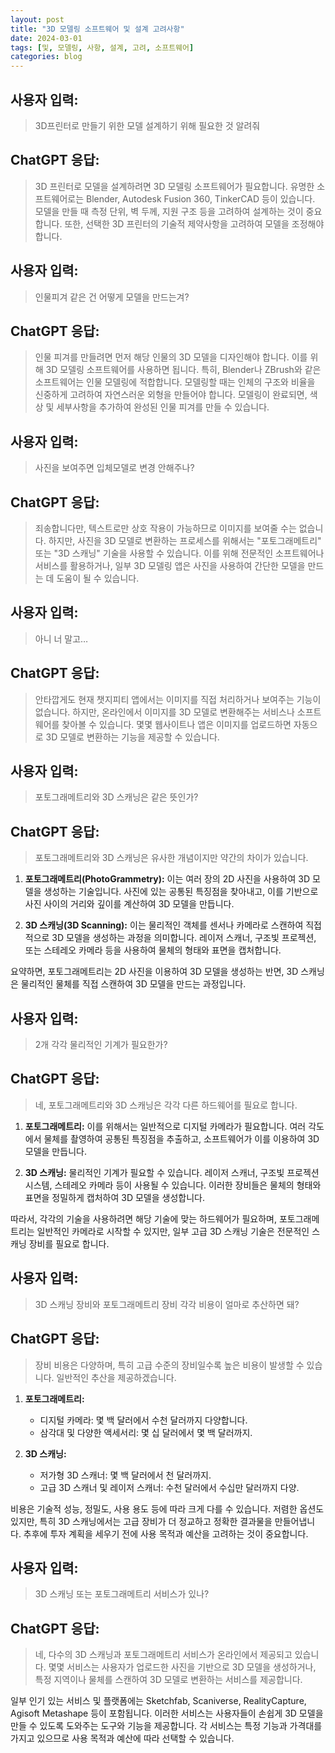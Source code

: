 ```yaml
---
layout: post
title: "3D 모델링 소프트웨어 및 설계 고려사항"
date: 2024-03-01
tags: [및, 모델링, 사항, 설계, 고려, 소프트웨어]
categories: blog
---
```


## 사용자 입력:
> 3D프린터로 만들기 위한 모델 설계하기 위해 필요한 것 알려줘

## ChatGPT 응답:
> 3D 프린터로 모델을 설계하려면 3D 모델링 소프트웨어가 필요합니다. 유명한 소프트웨어로는 Blender, Autodesk Fusion 360, TinkerCAD 등이 있습니다. 모델을 만들 때 측정 단위, 벽 두께, 지원 구조 등을 고려하여 설계하는 것이 중요합니다. 또한, 선택한 3D 프린터의 기술적 제약사항을 고려하여 모델을 조정해야 합니다.

## 사용자 입력:
> 인물피겨 같은 건 어떻게 모델을 만드는겨?

## ChatGPT 응답:
> 인물 피겨를 만들려면 먼저 해당 인물의 3D 모델을 디자인해야 합니다. 이를 위해 3D 모델링 소프트웨어를 사용하면 됩니다. 특히, Blender나 ZBrush와 같은 소프트웨어는 인물 모델링에 적합합니다. 모델링할 때는 인체의 구조와 비율을 신중하게 고려하여 자연스러운 외형을 만들어야 합니다. 모델링이 완료되면, 색상 및 세부사항을 추가하여 완성된 인물 피겨를 만들 수 있습니다.

## 사용자 입력:
> 사진을 보여주면 입체모델로 변경 안해주나?

## ChatGPT 응답:
> 죄송합니다만, 텍스트로만 상호 작용이 가능하므로 이미지를 보여줄 수는 없습니다. 하지만, 사진을 3D 모델로 변환하는 프로세스를 위해서는 "포토그래메트리" 또는 "3D 스캐닝" 기술을 사용할 수 있습니다. 이를 위해 전문적인 소프트웨어나 서비스를 활용하거나, 일부 3D 모델링 앱은 사진을 사용하여 간단한 모델을 만드는 데 도움이 될 수 있습니다.

## 사용자 입력:
> 아니 너 말고…

## ChatGPT 응답:
> 안타깝게도 현재 챗지피티 앱에서는 이미지를 직접 처리하거나 보여주는 기능이 없습니다. 하지만, 온라인에서 이미지를 3D 모델로 변환해주는 서비스나 소프트웨어를 찾아볼 수 있습니다. 몇몇 웹사이트나 앱은 이미지를 업로드하면 자동으로 3D 모델로 변환하는 기능을 제공할 수 있습니다.

## 사용자 입력:
> 포토그래메트리와 3D 스캐닝은 같은 뜻인가?

## ChatGPT 응답:
> 포토그래메트리와 3D 스캐닝은 유사한 개념이지만 약간의 차이가 있습니다. 

1. **포토그래메트리(PhotoGrammetry):** 이는 여러 장의 2D 사진을 사용하여 3D 모델을 생성하는 기술입니다. 사진에 있는 공통된 특징점을 찾아내고, 이를 기반으로 사진 사이의 거리와 깊이를 계산하여 3D 모델을 만듭니다.

2. **3D 스캐닝(3D Scanning):** 이는 물리적인 객체를 센서나 카메라로 스캔하여 직접적으로 3D 모델을 생성하는 과정을 의미합니다. 레이저 스캐너, 구조빛 프로젝션, 또는 스테레오 카메라 등을 사용하여 물체의 형태와 표면을 캡처합니다.

요약하면, 포토그래메트리는 2D 사진을 이용하여 3D 모델을 생성하는 반면, 3D 스캐닝은 물리적인 물체를 직접 스캔하여 3D 모델을 만드는 과정입니다.

## 사용자 입력:
> 2개 각각 물리적인 기계가 필요한가?

## ChatGPT 응답:
> 네, 포토그래메트리와 3D 스캐닝은 각각 다른 하드웨어를 필요로 합니다.

1. **포토그래메트리:** 이를 위해서는 일반적으로 디지털 카메라가 필요합니다. 여러 각도에서 물체를 촬영하여 공통된 특징점을 추출하고, 소프트웨어가 이를 이용하여 3D 모델을 만듭니다.

2. **3D 스캐닝:** 물리적인 기계가 필요할 수 있습니다. 레이저 스캐너, 구조빛 프로젝션 시스템, 스테레오 카메라 등이 사용될 수 있습니다. 이러한 장비들은 물체의 형태와 표면을 정밀하게 캡처하여 3D 모델을 생성합니다.

따라서, 각각의 기술을 사용하려면 해당 기술에 맞는 하드웨어가 필요하며, 포토그래메트리는 일반적인 카메라로 시작할 수 있지만, 일부 고급 3D 스캐닝 기술은 전문적인 스캐닝 장비를 필요로 합니다.

## 사용자 입력:
> 3D 스캐닝 장비와 포토그래메트리 장비 각각 비용이 얼마로 추산하면 돼?

## ChatGPT 응답:
> 장비 비용은 다양하며, 특히 고급 수준의 장비일수록 높은 비용이 발생할 수 있습니다. 일반적인 추산을 제공하겠습니다.

1. **포토그래메트리:**
   - 디지털 카메라: 몇 백 달러에서 수천 달러까지 다양합니다.
   - 삼각대 및 다양한 액세서리: 몇 십 달러에서 몇 백 달러까지.

2. **3D 스캐닝:**
   - 저가형 3D 스캐너: 몇 백 달러에서 천 달러까지.
   - 고급 3D 스캐너 및 레이저 스캐너: 수천 달러에서 수십만 달러까지 다양.

비용은 기술적 성능, 정밀도, 사용 용도 등에 따라 크게 다를 수 있습니다. 저렴한 옵션도 있지만, 특히 3D 스캐닝에서는 고급 장비가 더 정교하고 정확한 결과물을 만들어냅니다. 추후에 투자 계획을 세우기 전에 사용 목적과 예산을 고려하는 것이 중요합니다.

## 사용자 입력:
> 3D 스캐닝 또는 포토그래메트리 서비스가 있나?

## ChatGPT 응답:
> 네, 다수의 3D 스캐닝과 포토그래메트리 서비스가 온라인에서 제공되고 있습니다. 몇몇 서비스는 사용자가 업로드한 사진을 기반으로 3D 모델을 생성하거나, 특정 지역이나 물체를 스캔하여 3D 모델로 변환하는 서비스를 제공합니다.

일부 인기 있는 서비스 및 플랫폼에는 Sketchfab, Scaniverse, RealityCapture, Agisoft Metashape 등이 포함됩니다. 이러한 서비스는 사용자들이 손쉽게 3D 모델을 만들 수 있도록 도와주는 도구와 기능을 제공합니다. 각 서비스는 특정 기능과 가격대를 가지고 있으므로 사용 목적과 예산에 따라 선택할 수 있습니다.


